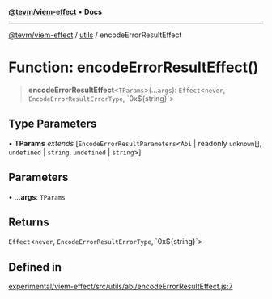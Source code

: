 [**@tevm/viem-effect**](../../README.md) • **Docs**

***

[@tevm/viem-effect](../../modules.md) / [utils](../README.md) / encodeErrorResultEffect

# Function: encodeErrorResultEffect()

> **encodeErrorResultEffect**\<`TParams`\>(...`args`): `Effect`\<`never`, `EncodeErrorResultErrorType`, \`0x$\{string\}\`\>

## Type Parameters

• **TParams** *extends* [`EncodeErrorResultParameters`\<`Abi` \| readonly `unknown`[], `undefined` \| `string`, `undefined` \| `string`\>]

## Parameters

• ...**args**: `TParams`

## Returns

`Effect`\<`never`, `EncodeErrorResultErrorType`, \`0x$\{string\}\`\>

## Defined in

[experimental/viem-effect/src/utils/abi/encodeErrorResultEffect.js:7](https://github.com/qbzzt/tevm-monorepo/blob/main/experimental/viem-effect/src/utils/abi/encodeErrorResultEffect.js#L7)
